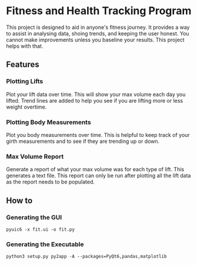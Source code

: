 # Fitness and Health Tracking Program
This project is designed to aid in anyone's fitness journey. It provides a way to assist in analysing data, shoing trends, and keeping the user honest. You cannot make improvements unless you baseline your results. This project helps with that. 

## Features 
### Plotting Lifts
Plot your lift data over time. This will show your max volume each day you lifted. Trend lines are added to help you see if you are lifting more or less weight overtime. 

### Plotting Body Measurements
Plot you body measurements over time. This is helpful to keep track of your girth measurements and to see if they are trending up or down.

### Max Volume Report
Generate a report of what your max volume was for each type of lift. This generates a text file. This report can only be run after plotting all the lift data as the report needs to be populated.

## How to
### Generating the GUI
    pyuic6 -x fit.ui -o fit.py

### Generating the Executable 
    python3 setup.py py2app -A --packages=PyQt6,pandas,matplotlib